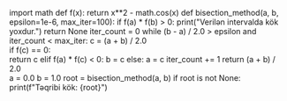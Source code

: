 import math
def f(x):
    return x**2 - math.cos(x)
def bisection_method(a, b, epsilon=1e-6, max_iter=100):
    if f(a) * f(b) > 0:
        print("Verilən intervalda kök yoxdur.")
        return None
    iter_count = 0
    while (b - a) / 2.0 > epsilon and iter_count < max_iter:
        c = (a + b) / 2.0  
        if f(c) == 0:  
            return c
        elif f(a) * f(c) < 0: 
            b = c
        else: 
            a = c
        iter_count += 1
    return (a + b) / 2.0  
a = 0.0
b = 1.0
root = bisection_method(a, b)
if root is not None:
    print(f"Təqribi kök: {root}")

